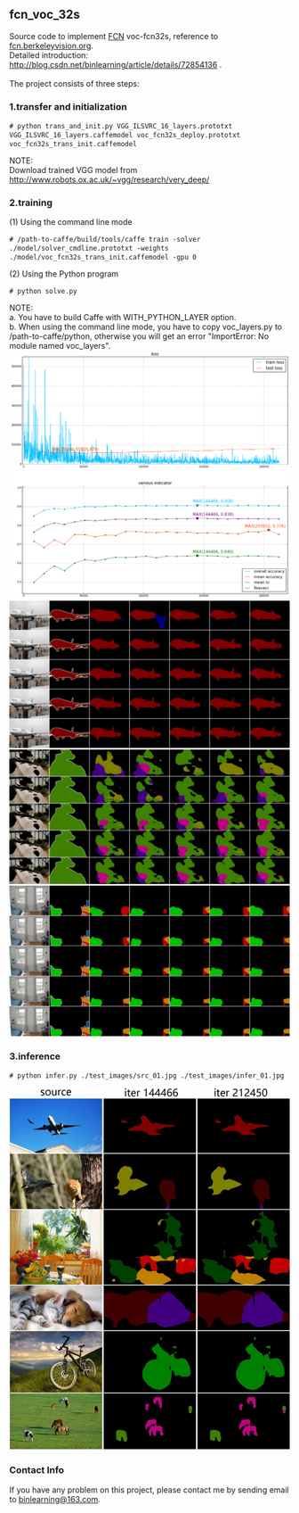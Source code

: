 ## fcn_voc_32s
Source code to implement [FCN](https://arxiv.org/abs/1605.06211) voc-fcn32s, reference to [fcn.berkeleyvision.org](https://github.com/shelhamer/fcn.berkeleyvision.org). <br>
Detailed introduction: http://blog.csdn.net/binlearning/article/details/72854136 .<br>
<br>
The project consists of three steps: <br>
### 1.transfer and initialization
```
# python trans_and_init.py VGG_ILSVRC_16_layers.prototxt VGG_ILSVRC_16_layers.caffemodel voc_fcn32s_deploy.prototxt voc_fcn32s_trans_init.caffemodel
```
NOTE:<br>
Download trained VGG model from http://www.robots.ox.ac.uk/~vgg/research/very_deep/

### 2.training
(1) Using the command line mode
```
# /path-to-caffe/build/tools/caffe train -solver ./model/solver_cmdline.prototxt -weights ./model/voc_fcn32s_trans_init.caffemodel -gpu 0
```
(2) Using the Python program
```
# python solve.py
```
NOTE:<br>
a. You have to build Caffe with WITH_PYTHON_LAYER option.<br>
b. When using the command line mode, you have to copy voc_layers.py to /path-to-caffe/python, otherwise you will get an error "ImportError: No module named voc_layers".
![](doc/training.png)
![](doc/2007_000033.jpg)
![](doc/2007_000491.jpg)
![](doc/2007_009521.jpg)
### 3.inference
```
# python infer.py ./test_images/src_01.jpg ./test_images/infer_01.jpg
```
![](test_images/combine.jpg)

### Contact Info
If you have any problem on this project, please contact me by sending email to binlearning@163.com.
